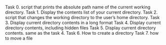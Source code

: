 Task 0.
script that prints the absolute path name of the current working directory.
Task 1.
Display the contents list of your current directory.
Task 2.
script that changes the working directory to the user’s home directory.
Task 3.
Display current directory contents in a long format
Task 4.
Display current directory contents, including hidden files
Task 5.
Display current directory contents. same as the task 4.
Task 6. 
How to create a directory
Task 7.
how to move a file
